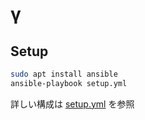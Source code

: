# γ

## Setup

```sh
sudo apt install ansible
ansible-playbook setup.yml
```

詳しい構成は [setup.yml](setup.yml) を参照
